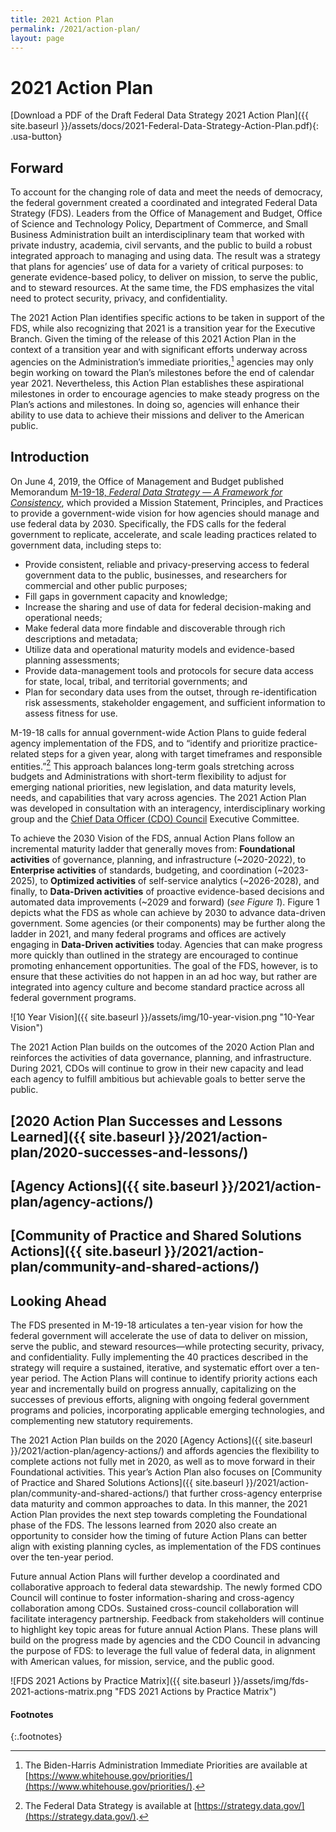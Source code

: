```yaml
---
title: 2021 Action Plan
permalink: /2021/action-plan/
layout: page
---
```


# 2021 Action Plan

[Download a PDF of the Draft Federal Data Strategy 2021 Action Plan]({{ site.baseurl }}/assets/docs/2021-Federal-Data-Strategy-Action-Plan.pdf){: .usa-button}

  
## Forward

To account for the changing role of data and meet the needs of democracy, the federal government created a coordinated and integrated Federal Data Strategy (FDS). Leaders from the Office of Management and Budget, Office of Science and Technology Policy, Department of Commerce, and Small Business Administration built an interdisciplinary team that worked with private industry, academia, civil servants, and the public to build a robust integrated approach to managing and using data. The result was a strategy that plans for agencies’ use of data for a variety of critical purposes: to generate evidence-based policy, to deliver on mission, to serve the public, and to steward resources. At the same time, the FDS emphasizes the vital need to protect security, privacy, and confidentiality.

The 2021 Action Plan identifies specific actions to be taken in support of the FDS, while also recognizing that 2021 is a transition year for the Executive Branch. Given the timing of the release of this 2021 Action Plan in the context of a transition year and with significant efforts underway across agencies on the Administration’s immediate priorities,[^1] agencies may only begin working on toward the Plan’s milestones before the end of calendar year 2021. Nevertheless, this Action Plan establishes these aspirational milestones in order to encourage agencies to make steady progress on the Plan’s actions and milestones. In doing so, agencies will enhance their ability to use data to achieve their missions and deliver to the American public.


## Introduction

On June 4, 2019, the Office of Management and Budget published Memorandum [M-19-18, *Federal Data Strategy — A Framework for Consistency*](https://www.whitehouse.gov/wp-content/uploads/2019/06/M-19-18.pdf), which provided a Mission Statement, Principles, and Practices to provide a government-wide vision for how agencies should manage and use federal data by 2030. Specifically, the FDS calls for the federal government to replicate, accelerate, and scale leading practices related to government data, including steps to:
*	Provide consistent, reliable and privacy-preserving access to federal government data to the public, businesses, and researchers for commercial and other public purposes;
*	Fill gaps in government capacity and knowledge;
*	Increase the sharing and use of data for federal decision-making and operational needs;
*	Make federal data more findable and discoverable through rich descriptions and metadata;
*	Utilize data and operational maturity models and evidence-based planning assessments;
*	Provide data-management tools and protocols for secure data access for state, local, tribal, and territorial governments; and
*	Plan for secondary data uses from the outset, through re-identification risk assessments, stakeholder engagement, and sufficient information to assess fitness for use.

M-19-18 calls for annual government-wide Action Plans to guide federal agency implementation of the FDS, and to “identify and prioritize practice-related steps for a given year, along with target timeframes and responsible entities.”[^2] This approach balances long-term goals stretching across budgets and Administrations with short-term flexibility to adjust for emerging national priorities, new legislation, and data maturity levels, needs, and capabilities that vary across agencies. The 2021 Action Plan was developed in consultation with an interagency, interdisciplinary working group and the [Chief Data Officer (CDO) Council](https://www.cdo.gov/about-us/) Executive Committee. 

To achieve the 2030 Vision of the FDS, annual Action Plans follow an incremental maturity ladder that generally moves from: **Foundational activities** of governance, planning, and infrastructure (~2020-2022), to **Enterprise activities** of standards, budgeting, and coordination (~2023-2025), to **Optimized activities** of self-service analytics (~2026-2028), and finally, to **Data-Driven activities** of proactive evidence-based decisions and automated data improvements (~2029 and forward) (*see Figure 1*). Figure 1 depicts what the FDS as whole can achieve by 2030 to advance data-driven government. Some agencies (or their components) may be further along the ladder in 2021, and many federal programs and offices are actively engaging in **Data-Driven activities** today. Agencies that can make progress more quickly than outlined in the strategy are encouraged to continue promoting enhancement opportunities. The goal of the FDS, however, is to ensure that these activities do not happen in an ad hoc way, but rather are integrated into agency culture and become standard practice across all federal government programs. 

![10 Year Vision]({{ site.baseurl }}/assets/img/10-year-vision.png "10-Year Vision")

The 2021 Action Plan builds on the outcomes of the 2020 Action Plan and reinforces the activities of data governance, planning, and infrastructure. During 2021, CDOs will continue to grow in their new capacity and lead each agency to fulfill ambitious but achievable goals to better serve the public.


## [2020 Action Plan Successes and Lessons Learned]({{ site.baseurl }}/2021/action-plan/2020-successes-and-lessons/)


## [Agency Actions]({{ site.baseurl }}/2021/action-plan/agency-actions/)


## [Community of Practice and Shared Solutions Actions]({{ site.baseurl }}/2021/action-plan/community-and-shared-actions/)


## Looking Ahead

The FDS presented in M-19-18 articulates a ten-year vision for how the federal government will accelerate the use of data to deliver on mission, serve the public, and steward resources—while protecting security, privacy, and confidentiality. Fully implementing the 40 practices described in the strategy will require a sustained, iterative, and systematic effort over a ten-year period. The Action Plans will continue to identify priority actions each year and incrementally build on progress annually, capitalizing on the successes of previous efforts, aligning with ongoing federal government programs and policies, incorporating applicable emerging technologies, and complementing new statutory requirements. 

The 2021 Action Plan builds on the 2020 [Agency Actions]({{ site.baseurl }}/2021/action-plan/agency-actions/) and affords agencies the flexibility to complete actions not fully met in 2020, as well as to move forward in their Foundational activities. This year’s Action Plan also focuses on [Community of Practice and Shared Solutions Actions]({{ site.baseurl }}/2021/action-plan/community-and-shared-actions/) that further cross-agency enterprise data maturity and common approaches to data. In this manner, the 2021 Action Plan provides the next step towards completing the Foundational phase of the FDS. The lessons learned from 2020 also create an opportunity to consider how the timing of future Action Plans can better align with existing planning cycles, as implementation of the FDS continues over the ten-year period. 

Future annual Action Plans will further develop a coordinated and collaborative approach to federal data stewardship. The newly formed CDO Council will continue to foster information-sharing and cross-agency collaboration among CDOs. Sustained cross-council collaboration will facilitate interagency partnership. Feedback from stakeholders will continue to highlight key topic areas for future annual Action Plans. These plans will build on the progress made by agencies and the CDO Council in advancing the purpose of FDS: to leverage the full value of federal data, in alignment with American values, for mission, service, and the public good. 

![FDS 2021 Actions by Practice Matrix]({{ site.baseurl }}/assets/img/fds-2021-actions-matrix.png "FDS 2021 Actions by Practice Matrix")

#### Footnotes
{:.footnotes}
[^1]: The Biden-Harris Administration Immediate Priorities are available at [https://www.whitehouse.gov/priorities/](https://www.whitehouse.gov/priorities/).
[^2]: The Federal Data Strategy is available at [https://strategy.data.gov/](https://strategy.data.gov/).

